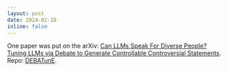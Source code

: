 ```yaml
---
layout: post
date: 2024-02-18
inline: false
---
```


One paper was put on the arXiv: [Can LLMs Speak For Diverse People? Tuning LLMs via Debate to Generate Controllable Controversial Statements](https://arxiv.org/abs/2402.10614). Repo: [DEBATunE](https://github.com/tianyi-lab/DEBATunE).
